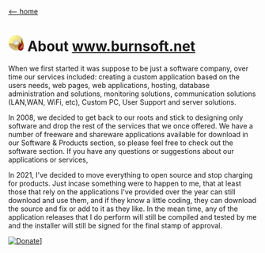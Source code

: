 [ <-- home](README.md)
# ![logo](img/BSLogo_32x32.png) About www.burnsoft.net
 
 When we first started it was suppose to be just a software company, over time our services included: creating a custom application based on the users needs, web pages, web applications, hosting, database administration and solutions, monitoring solutions, communication solutions (LAN,WAN, WiFi, etc), Custom PC, User Support and server solutions. 

 In 2008, we decided to get back to our roots and stick to designing only software and drop the rest of the services that we once offered. We have a number of freeware and shareware applications available for download in our Software & Products section, so please feel free to check out the software section. If you have any questions or suggestions about our applications or services,
 
 In 2021, I've decided to move everything to open source and stop charging for products.  Just incase something were to happen to me, that at least those that rely on the applications I've provided over the year can still download and use them, and if they know a little coding, they can download the source and fix or add to it as they like.  In the mean time, any of the application releases that I do perform will still be compiled and tested by me and the installer will still be signed for the final stamp of approval.
 
 
 [![Donate](https://www.paypalobjects.com/en_US/i/btn/btn_donateCC_LG.gif)](https://www.paypal.com/cgi-bin/webscr?cmd=_s-xclick&hosted_button_id=JSW8XEMQVH4BE)]